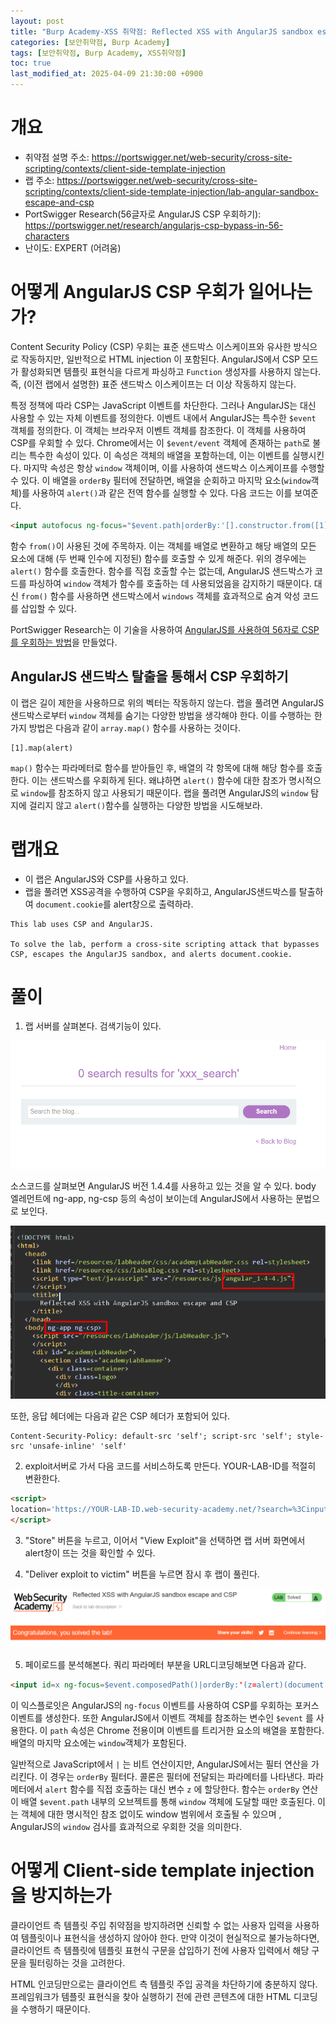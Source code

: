 ```yaml
---
layout: post
title: "Burp Academy-XSS 취약점: Reflected XSS with AngularJS sandbox escape and CSP"
categories: [보안취약점, Burp Academy]
tags: [보안취약점, Burp Academy, XSS취약점]
toc: true
last_modified_at: 2025-04-09 21:30:00 +0900
---
```


# 개요
- 취약점 설명 주소: https://portswigger.net/web-security/cross-site-scripting/contexts/client-side-template-injection
- 랩 주소: https://portswigger.net/web-security/cross-site-scripting/contexts/client-side-template-injection/lab-angular-sandbox-escape-and-csp
- PortSwigger Research(56글자로 AngularJS CSP 우회하기): https://portswigger.net/research/angularjs-csp-bypass-in-56-characters
- 난이도: EXPERT (어려움)


# 어떻게 AngularJS CSP 우회가 일어나는가? 
Content Security Policy (CSP) 우회는 표준 샌드박스 이스케이프와 유사한 방식으로 작동하지만, 일반적으로 HTML injection 이 포함된다. AngularJS에서 CSP 모드가 활성화되면 템플릿 표현식을 다르게 파싱하고 `Function` 생성자를 사용하지 않는다. 즉, (이전 랩에서 설명한) 표준 샌드박스 이스케이프는 더 이상 작동하지 않는다. 

특정 정책에 따라 CSP는 JavaScript 이벤트를 차단한다. 그러나 AngularJS는 대신 사용할 수 있는 자체 이벤트를 정의한다. 이벤트 내에서 AngularJS는 특수한 `$event` 객체를 정의한다. 이 객체는 브라우저 이벤트 객체를 참조한다. 이 객체를 사용하여 CSP를 우회할 수 있다. Chrome에서는 이 `$event/event` 객체에 존재하는 `path`로 불리는 특수한 속성이 있다. 이 속성은 객체의 배열을 포함하는데, 이는 이벤트를 실행시킨다. 마지막 속성은 항상 `window` 객체이며, 이를 사용하여 샌드박스 이스케이프를 수행할 수 있다. 이 배열을 `orderBy` 필터에 전달하면, 배열을 순회하고 마지막 요소(`window`객체)를 사용하여 `alert()`과 같은 전역 함수를 실행할 수 있다. 다음 코드는 이를 보여준다.

```html
<input autofocus ng-focus="$event.path|orderBy:'[].constructor.from([1],alert)'">
```

함수 `from()`이 사용된 것에 주목하자. 이는 객체를 배열로 변환하고 해당 배열의 모든 요소에 대해 (두 번째 인수에 지정된) 함수를 호출할 수 있게 해준다. 위의 경우에는 `alert()` 함수를 호출한다. 함수를 직접 호출할 수는 없는데, AngularJS 샌드박스가 코드를 파싱하여 `window` 객체가 함수를 호출하는 데 사용되었음을 감지하기 때문이다. 대신 `from()` 함수를 사용하면 샌드박스에서 `windows` 객체를 효과적으로 숨겨 악성 코드를 삽입할 수 있다. 

PortSwigger Research는 이 기술을 사용하여 [AngularJS를 사용하여 56자로 CSP를 우회하는 방법](https://portswigger.net/research/angularjs-csp-bypass-in-56-characters)을 만들었다.



## AngularJS 샌드박스 탈출을 통해서 CSP 우회하기 
이 랩은 길이 제한을 사용하므로 위의 벡터는 작동하지 않는다. 랩을 풀려면 AngularJS 샌드박스로부터 `window` 객체를 숨기는 다양한 방법을 생각해야 한다. 이를 수행하는 한 가지 방법은 다음과 같이 `array.map()` 함수를 사용하는 것이다.

```
[1].map(alert)
```

`map()` 함수는 파라메터로 함수를 받아들인 후, 배열의 각 항목에 대해 해당 함수를 호출한다. 이는 샌드박스를 우회하게 된다. 왜냐하면 `alert()` 함수에 대한 참조가 명시적으로 `window`를 참조하지 않고 사용되기 때문이다. 랩을 풀려면 AngularJS의 `window` 탐지에 걸리지 않고 `alert()`함수를 실행하는 다양한 방법을 시도해보라. 

# 랩개요 
- 이 랩은 AngularJS와 CSP를 사용하고 있다. 
- 랩을 풀려면 XSS공격을 수행하여 CSP을 우회하고, AngularJS샌드박스를 탈출하여 `document.cookie`를 alert창으로 출력하라. 

```
This lab uses CSP and AngularJS.

To solve the lab, perform a cross-site scripting attack that bypasses CSP, escapes the AngularJS sandbox, and alerts document.cookie.
```

# 풀이
1. 랩 서버를 살펴본다. 검색기능이 있다. 

![](/images/burp-academy-xss-29-1.png)

소스코드를 살펴보면 AngularJS 버전 1.4.4를 사용하고 있는 것을 알 수 있다. body 엘레먼트에 ng-app, ng-csp 등의 속성이 보이는데 AngularJS에서 사용하는 문법으로 보인다. 

![](/images/burp-academy-xss-29-2.png)

또한, 응답 헤더에는 다음과 같은 CSP 헤더가 포함되어 있다. 

```
Content-Security-Policy: default-src 'self'; script-src 'self'; style-src 'unsafe-inline' 'self'
```

2. exploit서버로 가서 다음 코드를 서비스하도록 만든다. YOUR-LAB-ID를 적절히 변환한다. 

```html
<script>
location='https://YOUR-LAB-ID.web-security-academy.net/?search=%3Cinput%20id=x%20ng-focus=$event.composedPath()|orderBy:%27(z=alert)(document.cookie)%27%3E#x';
</script>
```

3. "Store" 버튼을 누르고, 이어서 "View Exploit"을 선택하면 랩 서버 화면에서 alert창이 뜨는 것을 확인할 수 있다. 

4. "Deliver exploit to victim" 버튼을 누르면 잠시 후 랩이 풀린다. 

![](/images/burp-academy-xss-29-success.png)

5. 페이로드를 분석해본다. 쿼리 파라메터 부분을 URL디코딩해보면 다음과 같다. 

```html
<input id=x ng-focus=$event.composedPath()|orderBy:'(z=alert)(document.cookie)'>#x
```

이 익스플로잇은 AngularJS의 `ng-focus` 이벤트를 사용하여 CSP를 우회하는 포커스 이벤트를 생성한다. 또한 AngularJS에서 이벤트 객체를 참조하는 변수인 `$event` 를 사용한다. 이 `path` 속성은 Chrome 전용이며 이벤트를 트리거한 요소의 배열을 포함한다. 배열의 마지막 요소에는 `window`객체가 포함된다. 

일반적으로 JavaScript에서 `|` 는 비트 연산이지만, AngularJS에서는 필터 연산을 가리킨다. 이 경우는 `orderBy` 필터다. 콜론은 필터에 전달되는 파라메터를 나타낸다. 파라메터에서 `alert` 함수를 직접 호출하는 대신 변수 `z` 에 할당한다. 함수는 `orderBy` 연산이 배열 `$event.path` 내부의 오브젝트를 통해 `window` 객체에 도달할 때만 호출된다. 이는 객체에 대한 명시적인 참조 없이도 window 범위에서 호출될 수 있으며 , AngularJS의 `window` 검사를 효과적으로 우회한 것을 의미한다. 


# 어떻게 Client-side template injection을 방지하는가
클라이언트 측 템플릿 주입 취약점을 방지하려면 신뢰할 수 없는 사용자 입력을 사용하여 템플릿이나 표현식을 생성하지 않아야 한다. 만약 이것이 현실적으로 불가능하다면, 클라이언트 측 템플릿에 템플릿 표현식 구문을 삽입하기 전에 사용자 입력에서 해당 구문을 필터링하는 것을 고려한다. 

HTML 인코딩만으로는 클라이언트 측 템플릿 주입 공격을 차단하기에 충분하지 않다. 프레임워크가 템플릿 표현식을 찾아 실행하기 전에 관련 콘텐츠에 대한 HTML 디코딩을 수행하기 때문이다.